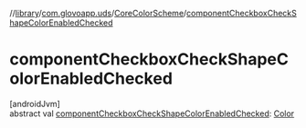 //[library](../../../index.md)/[com.glovoapp.uds](../index.md)/[CoreColorScheme](index.md)/[componentCheckboxCheckShapeColorEnabledChecked](component-checkbox-check-shape-color-enabled-checked.md)

# componentCheckboxCheckShapeColorEnabledChecked

[androidJvm]\
abstract val [componentCheckboxCheckShapeColorEnabledChecked](component-checkbox-check-shape-color-enabled-checked.md): [Color](https://developer.android.com/reference/kotlin/androidx/compose/ui/graphics/Color.html)
